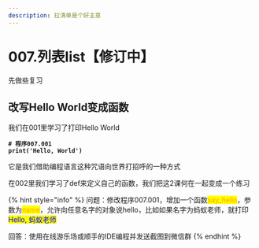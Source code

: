 ```yaml
---
description: 拉清单是个好主意
---
```


# 007.列表list【修订中】

先做些复习

## 改写Hello World变成函数

我们在001里学习了打印Hello World

<pre class="language-python"><code class="lang-python"><strong># 程序007.001
</strong><strong>print('Hello, World')
</strong></code></pre>

它是我们借助编程语言这种咒语向世界打招呼的一种方式

在002里我们学习了def来定义自己的函数，我们把这2课何在一起变成一个练习

{% hint style="info" %}
问题：修改程序007.001，增加一个函数<mark style="color:orange;">say\_hello</mark>，参数为<mark style="color:orange;">name</mark>，允许向任意名字的对象说hello，比如如果名字为蚂蚁老师，就打印 <mark style="color:blue;">Hello, 蚂蚁老师</mark>

回答：使用在线游乐场或顺手的IDE编程并发送截图到微信群
{% endhint %}

